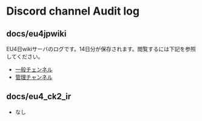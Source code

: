 # Discord channel Audit log

## docs/eu4jpwiki

EU4日wikiサーバのログです。14日分が保存されます。閲覧するには下記を参照してください。

- [一般チェンネル](https://matanki-saito.github.io/DiscordExportBatch/eu4jpwiki/eu4jpwiki_general_14day.html)
- [管理チャンネル](https://matanki-saito.github.io/DiscordExportBatch/eu4jpwiki/eu4jpwiki_admin_14day.html)

## docs/eu4_ck2_ir

- なし

